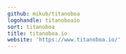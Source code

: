 ```yaml
---
github: mikub/titanoboa
logohandle: titanoboaio
sort: titanoboa
title: titanoboa.io
website: 'https://www.titanoboa.io/'
---
```

